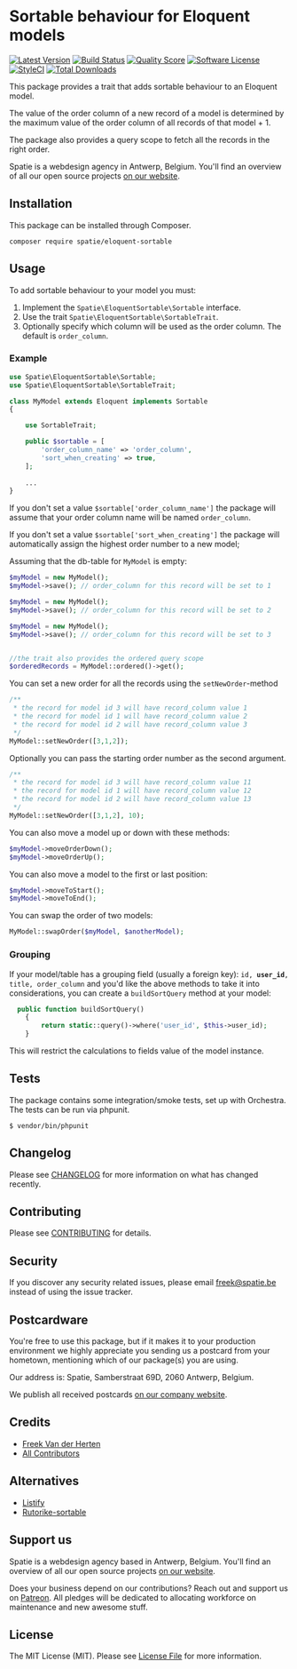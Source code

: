 # Sortable behaviour for Eloquent models


[![Latest Version](https://img.shields.io/github/release/spatie/eloquent-sortable.svg?style=flat-square)](https://github.com/spatie/eloquent-sortable/releases)
[![Build Status](https://img.shields.io/travis/spatie/eloquent-sortable.svg?style=flat-square)](https://travis-ci.org/spatie/eloquent-sortable)
[![Quality Score](https://img.shields.io/scrutinizer/g/spatie/eloquent-sortable.svg?style=flat-square)](https://scrutinizer-ci.com/g/spatie/eloquent-sortable)
[![Software License](https://img.shields.io/badge/license-MIT-brightgreen.svg?style=flat-square)](LICENSE.md)
[![StyleCI](https://styleci.io/repos/21866232/shield?branch=master)](https://styleci.io/repos/21866232)
[![Total Downloads](https://img.shields.io/packagist/dt/spatie/eloquent-sortable.svg?style=flat-square)](https://packagist.org/packages/spatie/eloquent-sortable)

This package provides a trait that adds sortable behaviour to an Eloquent model.

The value of the order column of a new record of a model is determined by the maximum value of the order column of all records of that model + 1.

The package also provides a query scope to fetch all the records in the right order.

Spatie is a webdesign agency in Antwerp, Belgium. You'll find an overview of all our open source projects [on our website](https://spatie.be/opensource).

## Installation

This package can be installed through Composer.

```
composer require spatie/eloquent-sortable
```

## Usage

To add sortable behaviour to your model you must:
1. Implement the `Spatie\EloquentSortable\Sortable` interface.
2. Use the trait `Spatie\EloquentSortable\SortableTrait`.
3. Optionally specify which column will be used as the order column. The default is `order_column`.

### Example

```php
use Spatie\EloquentSortable\Sortable;
use Spatie\EloquentSortable\SortableTrait;

class MyModel extends Eloquent implements Sortable
{

    use SortableTrait;

    public $sortable = [
        'order_column_name' => 'order_column',
        'sort_when_creating' => true,
    ];
    
    ...
}
```

If you don't set a value `$sortable['order_column_name']` the package will assume that your order column name will be named `order_column`.

If you don't set a value `$sortable['sort_when_creating']` the package will automatically assign the highest order number to a new model;

Assuming that the db-table for `MyModel` is empty:

```php
$myModel = new MyModel();
$myModel->save(); // order_column for this record will be set to 1

$myModel = new MyModel();
$myModel->save(); // order_column for this record will be set to 2

$myModel = new MyModel();
$myModel->save(); // order_column for this record will be set to 3


//the trait also provides the ordered query scope
$orderedRecords = MyModel::ordered()->get(); 
```

You can set a new order for all the records using the `setNewOrder`-method

```php
/**
 * the record for model id 3 will have record_column value 1
 * the record for model id 1 will have record_column value 2
 * the record for model id 2 will have record_column value 3
 */
MyModel::setNewOrder([3,1,2]);
```

Optionally you can pass the starting order number as the second argument.

```php
/**
 * the record for model id 3 will have record_column value 11
 * the record for model id 1 will have record_column value 12
 * the record for model id 2 will have record_column value 13
 */
MyModel::setNewOrder([3,1,2], 10);
```

You can also move a model up or down with these methods:

```php 
$myModel->moveOrderDown();
$myModel->moveOrderUp();
```

You can also move a model to the first or last position:

```php 
$myModel->moveToStart();
$myModel->moveToEnd();
```

You can swap the order of two models:

```php 
MyModel::swapOrder($myModel, $anotherModel);
```

### Grouping

If your model/table has a grouping field (usually a foreign key): `id, `**`user_id`**`, title, order_column`
and you'd like the above methods to take it into considerations, you can create a `buildSortQuery` method at your model:
```php
  public function buildSortQuery()
    {
        return static::query()->where('user_id', $this->user_id);
    }
```
This will restrict the calculations to fields value of the model instance.


## Tests

The package contains some integration/smoke tests, set up with Orchestra. The tests can be run via phpunit.

```
$ vendor/bin/phpunit
```

## Changelog

Please see [CHANGELOG](CHANGELOG.md) for more information on what has changed recently.

## Contributing

Please see [CONTRIBUTING](CONTRIBUTING.md) for details.

## Security

If you discover any security related issues, please email freek@spatie.be instead of using the issue tracker.

## Postcardware

You're free to use this package, but if it makes it to your production environment we highly appreciate you sending us a postcard from your hometown, mentioning which of our package(s) you are using.

Our address is: Spatie, Samberstraat 69D, 2060 Antwerp, Belgium.

We publish all received postcards [on our company website](https://spatie.be/en/opensource/postcards).

## Credits

- [Freek Van der Herten](https://murze.be)
- [All Contributors](../../contributors)

## Alternatives
- [Listify](https://github.com/lookitsatravis/listify)
- [Rutorike-sortable](https://github.com/boxfrommars/rutorika-sortable)

## Support us

Spatie is a webdesign agency based in Antwerp, Belgium. You'll find an overview of all our open source projects [on our website](https://spatie.be/opensource).

Does your business depend on our contributions? Reach out and support us on [Patreon](https://www.patreon.com/spatie). 
All pledges will be dedicated to allocating workforce on maintenance and new awesome stuff.

## License

The MIT License (MIT). Please see [License File](LICENSE.md) for more information.

